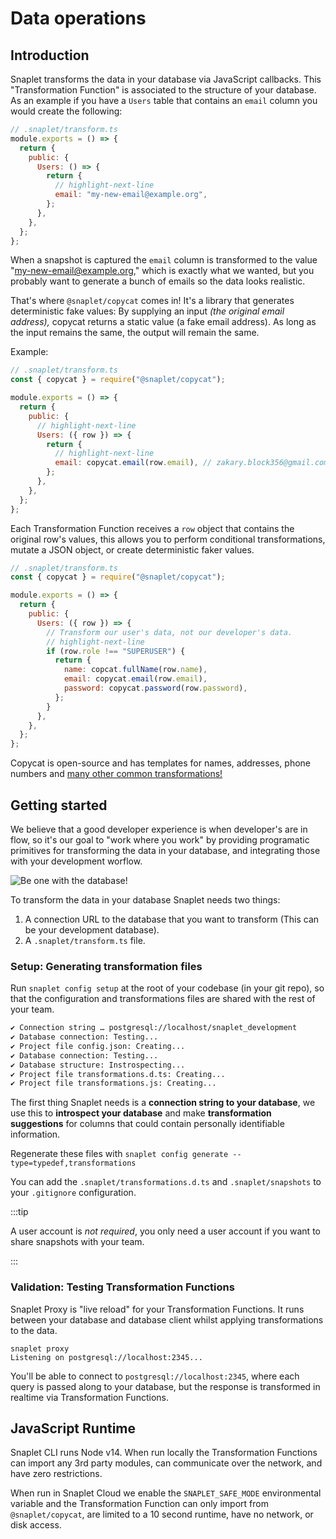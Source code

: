 # Data operations

## Introduction

Snaplet transforms the data in your database via JavaScript callbacks. This "Transformation Function" is associated to the structure of your database. As an example if you have a `Users` table that contains an `email` column you would create the following:

```js
// .snaplet/transform.ts
module.exports = () => {
  return {
    public: {
      Users: () => {
        return {
          // highlight-next-line
          email: "my-new-email@example.org",
        };
      },
    },
  };
};
```

When a snapshot is captured the `email` column is transformed to the value "my-new-email@example.org," which is exactly what we wanted, but you probably want to generate a bunch of emails so the data looks realistic.

That's where `@snaplet/copycat` comes in! It's a library that generates deterministic fake values: By supplying an input _(the original email address),_ copycat returns a static value (a fake email address). As long as the input remains the same, the output will remain the same.

Example:

```js
// .snaplet/transform.ts
const { copycat } = require("@snaplet/copycat");

module.exports = () => {
  return {
    public: {
      // highlight-next-line
      Users: ({ row }) => {
        return {
          // highlight-next-line
          email: copycat.email(row.email), // zakary.block356@gmail.com
        };
      },
    },
  };
};
```

Each Transformation Function receives a `row` object that contains the original row's values, this allows you to perform conditional transformations, mutate a JSON object, or create deterministic faker values.

```js
// .snaplet/transform.ts
const { copycat } = require("@snaplet/copycat");

module.exports = () => {
  return {
    public: {
      Users: ({ row }) => {
        // Transform our user's data, not our developer's data.
        // highlight-next-line
        if (row.role !== "SUPERUSER") {
          return {
            name: copcat.fullName(row.name),
            email: copycat.email(row.email),
            password: copycat.password(row.password),
          };
        }
      },
    },
  };
};
```

Copycat is open-source and has templates for names, addresses, phone numbers and [many other common transformations!](https://github.com/snaplet/copycat/#api-reference)

## Getting started

We believe that a good developer experience is when developer's are in flow, so it's our goal to "work where you work" by providing programatic primitives for transforming the data in your database, and integrating those with your development worflow.

<div style={{textAlign: 'center'}}>

![Be one with the database!](/img/snappy-flow.svg)

</div>

To transform the data in your database Snaplet needs two things:
1. A connection URL to the database that you want to transform (This can be your development database).
2. A `.snaplet/transform.ts` file.


### Setup: Generating transformation files

Run `snaplet config setup` at the root of your codebase (in your git repo), so that the configuration and transformations files are shared with the rest of your team.

```bash
✔ Connection string … postgresql://localhost/snaplet_development
✔ Database connection: Testing...
✔ Project file config.json: Creating...
✔ Database connection: Testing...
✔ Database structure: Instrospecting...
✔ Project file transformations.d.ts: Creating...
✔ Project file transformations.js: Creating...
```

The first thing Snaplet needs is a **connection string to your database**, we use this to **introspect your database** and make **transformation suggestions** for columns that could contain personally identifiable information.

Regenerate these files with `snaplet config generate --type=typedef,transformations`

You can add the `.snaplet/transformations.d.ts` and `.snaplet/snapshots` to your `.gitignore` configuration.

:::tip

A user account is _not required_, you only need a user account if you want to share snapshots with your team.

:::

### Validation: Testing Transformation Functions

Snaplet Proxy is "live reload" for your Transformation Functions. It runs between your database and database client whilst applying transformations to the data.

```terminal
snaplet proxy
Listening on postgresql://localhost:2345...
```

You'll be able to connect to `postgresql://localhost:2345`, where each query is passed along to your database, but the response is transformed in realtime via Transformation Functions. 

## JavaScript Runtime

Snaplet CLI runs Node v14. When run locally the Transformation Functions can import any 3rd party modules, can communicate over the network, and have zero restrictions.

When run in Snaplet Cloud we enable the `SNAPLET_SAFE_MODE` environmental variable and the Transformation Function can only import from `@snaplet/copycat`, are limited to a 10 second runtime, have no network, or disk access.

